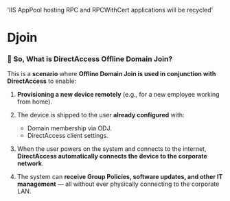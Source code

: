 'IIS AppPool hosting RPC and RPCWithCert applications will be recycled'

# Djoin

### 🔹 So, What is **DirectAccess Offline Domain Join**?

This is a **scenario** where **Offline Domain Join is used in conjunction with DirectAccess** to enable:

1. **Provisioning a new device remotely** (e.g., for a new employee working from home).
2. The device is shipped to the user **already configured** with:

   * Domain membership via ODJ.
   * DirectAccess client settings.
3. When the user powers on the system and connects to the internet, **DirectAccess automatically connects the device to the corporate network**.
4. The system can **receive Group Policies, software updates, and other IT management** — all without ever physically connecting to the corporate LAN.

